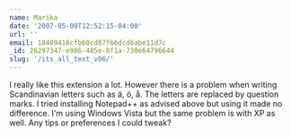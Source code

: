 ```yaml
---
name: Marika
date: '2007-05-09T12:52:15-04:00'
url: ''
email: 18409416cfb60cd87f66dcd6abe11d7c
_id: 26297347-e986-485e-8f1a-730e64796644
slug: '/its_all_text_v06/'
---
```


I really like this extension a lot. However there is a problem when writing
Scandinavian letters such as ä, ö, å. The letters are replaced by question
marks. I tried installing Notepad++ as advised above but using it made no
difference. I'm using Windows Vista but the same problem is with XP as well.
Any tips or preferences I could tweak?
